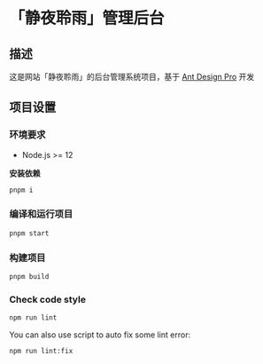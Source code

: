 # 「静夜聆雨」管理后台

## 描述

这是网站「静夜聆雨」的后台管理系统项目，基于 [Ant Design Pro](https://pro.ant.design) 开发

## 项目设置

### 环境要求

- Node.js >= 12

**安装依赖**

```bash
pnpm i
```

### 编译和运行项目

```bash
pnpm start
```

### 构建项目

```bash
pnpm build
```

### Check code style

```bash
npm run lint
```

You can also use script to auto fix some lint error:

```bash
npm run lint:fix
```
